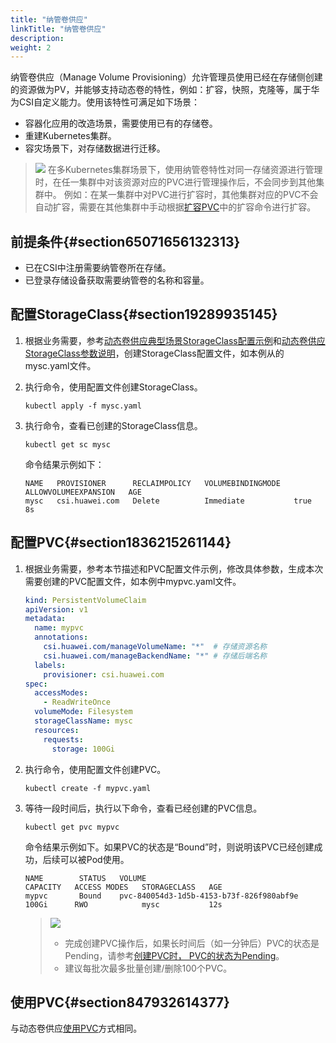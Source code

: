 ```yaml
---
title: "纳管卷供应"
linkTitle: "纳管卷供应"
description: 
weight: 2
---
```


纳管卷供应（Manage Volume Provisioning）允许管理员使用已经在存储侧创建的资源做为PV，并能够支持动态卷的特性，例如：扩容，快照，克隆等，属于华为CSI自定义能力。使用该特性可满足如下场景：

-   容器化应用的改造场景，需要使用已有的存储卷。
-   重建Kubernetes集群。
-   容灾场景下，对存储数据进行迁移。

>![](/css-docs/public_sys-resources/zh/icon-note.gif) 
>在多Kubernetes集群场景下，使用纳管卷特性对同一存储资源进行管理时，在任一集群中对该资源对应的PVC进行管理操作后，不会同步到其他集群中。
>例如：在某一集群中对PVC进行扩容时，其他集群对应的PVC不会自动扩容，需要在其他集群中手动根据[扩容PVC](/docs/使用华为CSI/PVC管理/扩容PVC)中的扩容命令进行扩容。

## 前提条件{#section65071656132313}

-   已在CSI中注册需要纳管卷所在存储。
-   已登录存储设备获取需要纳管卷的名称和容量。

## 配置StorageClass{#section19289935145}

1.  根据业务需要，参考[动态卷供应典型场景StorageClass配置示例](/docs/使用华为CSI/PVC管理/创建PVC/动态卷供应/动态卷供应典型场景StorageClass配置示例)和[动态卷供应StorageClass参数说明](/docs/使用华为CSI/PVC管理/创建PVC/动态卷供应/动态卷供应StorageClass参数说明)，创建StorageClass配置文件，如本例从的mysc.yaml文件。
2.  执行命令，使用配置文件创建StorageClass。

    ```
    kubectl apply -f mysc.yaml
    ```

3.  执行命令，查看已创建的StorageClass信息。

    ```
    kubectl get sc mysc
    ```

    命令结果示例如下：

    ```
    NAME   PROVISIONER      RECLAIMPOLICY   VOLUMEBINDINGMODE   ALLOWVOLUMEEXPANSION   AGE
    mysc   csi.huawei.com   Delete          Immediate           true                   8s
    ```

## 配置PVC{#section1836215261144}

1.  根据业务需要，参考本节描述和PVC配置文件示例，修改具体参数，生成本次需要创建的PVC配置文件，如本例中mypvc.yaml文件。

    ```yaml
    kind: PersistentVolumeClaim
    apiVersion: v1
    metadata:
      name: mypvc
      annotations:
        csi.huawei.com/manageVolumeName: "*"  # 存储资源名称
        csi.huawei.com/manageBackendName: "*" # 存储后端名称
      labels:
        provisioner: csi.huawei.com
    spec:
      accessModes:
        - ReadWriteOnce
      volumeMode: Filesystem
      storageClassName: mysc
      resources:
        requests:
          storage: 100Gi
    ```

2.  执行命令，使用配置文件创建PVC。

    ```
    kubectl create -f mypvc.yaml
    ```

3.  等待一段时间后，执行以下命令，查看已经创建的PVC信息。

    ```
    kubectl get pvc mypvc
    ```

    命令结果示例如下。如果PVC的状态是“Bound”时，则说明该PVC已经创建成功，后续可以被Pod使用。

    ```
    NAME        STATUS   VOLUME                                     CAPACITY   ACCESS MODES   STORAGECLASS   AGE
    mypvc       Bound    pvc-840054d3-1d5b-4153-b73f-826f980abf9e   100Gi      RWO            mysc           12s
    ```

    >![](/css-docs/public_sys-resources/zh/icon-notice.gif)  
    >-   完成创建PVC操作后，如果长时间后（如一分钟后）PVC的状态是Pending，请参考[创建PVC时， PVC的状态为Pending](/docs/故障处理/PVC相关问题/创建PVC时-PVC的状态为Pending)。
    >-   建议每批次最多批量创建/删除100个PVC。

## 使用PVC{#section847932614377}

与动态卷供应[使用PVC](/docs/使用华为CSI/PVC管理/创建PVC/动态卷供应#section8172141413917)方式相同。




